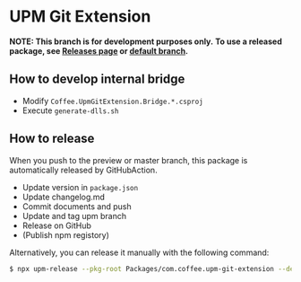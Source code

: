 UPM Git Extension
===

**NOTE: This branch is for development purposes only.**
**To use a released package, see [Releases page](https://github.com/mob-sakai/UpmGitExtension/releases) or [default branch](https://github.com/mob-sakai/UpmGitExtension).**

## How to develop internal bridge

* Modify `Coffee.UpmGitExtension.Bridge.*.csproj`
* Execute `generate-dlls.sh`

## How to release

When you push to the preview or master branch, this package is automatically released by GitHubAction.

* Update version in `package.json` 
* Update changelog.md
* Commit documents and push
* Update and tag upm branch
* Release on GitHub
* (Publish npm registory)

Alternatively, you can release it manually with the following command:

```bash
$ npx upm-release --pkg-root Packages/com.coffee.upm-git-extension --debug
```
